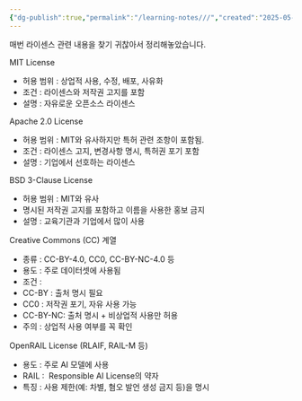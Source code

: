 ```yaml
---
{"dg-publish":true,"permalink":"/learning-notes///","created":"2025-05-12T15:19:04.704+09:00","updated":"2025-05-12T15:20:08.283+09:00"}
---
```


매번 라이센스 관련 내용을 찾기 귀찮아서 정리해놓았습니다.

MIT License

- 허용 범위 : 상업적 사용, 수정, 배포, 사유화
- 조건 : 라이센스와 저작권 고지를 포함
- 설명 : 자유로운 오픈소스 라이센스

  

Apache 2.0 License

- 허용 범위 : MIT와 유사하지만 특허 관련 조항이 포함됨.
- 조건 : 라이센스 고지, 변경사항 명시, 특허권 포기 포함
- 설명 : 기업에서 선호하는 라이센스

  

BSD 3-Clause License

- 허용 범위 : MIT와 유사
- 명시된 저작권 고지를 포함하고 이름을 사용한 홍보 금지
- 설명 : 교육기관과 기업에서 많이 사용

  

Creative Commons (CC) 계열

- 종류 : CC-BY-4.0, CC0, CC-BY-NC-4.0 등
- 용도 : 주로 데이터셋에 사용됨
- 조건 :
- CC-BY : 출처 명시 필요
- CC0 : 저작권 포기, 자유 사용 가능
- CC-BY-NC: 출처 명시 + 비상업적 사용만 허용
- 주의 : 상업적 사용 여부를 꼭 확인

  

OpenRAIL License (RLAIF, RAIL-M 등)

- 용도 : 주로 AI 모델에 사용
- RAIL :  Responsible AI License의 약자
- 특징 : 사용 제한(예: 차별, 혐오 발언 생성 금지 등)을 명시